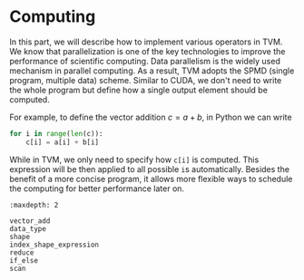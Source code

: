 # Computing

In this part, we will describe how to implement various operators in TVM. We know that parallelization is one of the key technologies to improve the performance of scientific computing. Data parallelism is the widely used mechanism in parallel computing. As a result, TVM adopts the SPMD (single program, multiple data) scheme. Similar to CUDA, we don't need to write the whole program but define how a single output element should be computed.

For example, to define the vector addition $c=a+b$, in Python we can write

```python
for i in range(len(c)):
    c[i] = a[i] + b[i]
```

While in TVM, we only need to specify how `c[i]` is computed. This expression will be then applied to all possible `i`s automatically. Besides the benefit of a more concise program, it allows more flexible ways to schedule the computing for better performance later on.

```.toc
:maxdepth: 2

vector_add
data_type
shape
index_shape_expression
reduce
if_else
scan
```
